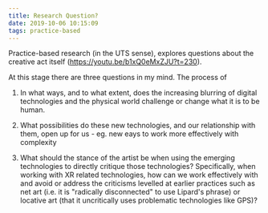 ```yaml
---
title: Research Question?
date: 2019-10-06 10:15:09
tags: practice-based
---
```


Practice-based research (in the UTS sense), explores questions about the creative act itself (https://youtu.be/b1xQ0eMxZJU?t=230).

At this stage there are three questions in my mind. The process of

1.   In what ways, and to what extent, does the increasing blurring of digital technologies and the physical world challenge or change what it is  to be human.

2.   What possibilities do these new technologies, and our relationship with them, open up for us - eg. new eays to work more effectively with complexity

3.   What should the stance of the artist be when using the emerging technologies to directly critique those technologies? Specifically, when working with XR related technologies, how can we work effectively with and avoid or address the criticisms levelled at earlier practices such as net art (i.e. it is "radically disconnected" to use Lipard's phrase) or locative art (that it uncritically uses problematic technologies like GPS)?